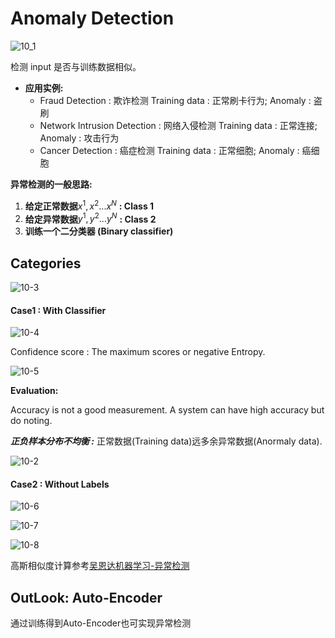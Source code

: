 # Anomaly Detection

![10_1](DL_Img/notes10/10_1.png)

检测 input 是否与训练数据相似。

- **应用实例:**
  - Fraud Detection : 欺诈检测
    Training data : 正常刷卡行为; Anomaly : 盗刷
  - Network Intrusion Detection : 网络入侵检测
    Training data : 正常连接; Anomaly : 攻击行为
  - Cancer Detection : 癌症检测
    Training data : 正常细胞; Anomaly : 癌细胞  

**异常检测的一般思路:**
1. **给定正常数据**${x^1,x^2...x^N}$ **: Class 1**
2. **给定异常数据**${y^1,y^2...y^N}$ **: Class 2**
3. **训练一个二分类器 (Binary classifier)**

## Categories

![10-3](DL_Img/notes10/10_3.png)

#### Case1 : With Classifier

![10-4](DL_Img/notes10/10_4.png)

Confidence score : The maximum scores or negative Entropy.

![10-5](DL_Img/notes10/10_5.png)

**Evaluation:**

Accuracy is not a good measurement. A system can have high accuracy but do noting.

***正负样本分布不均衡 :*** 正常数据(Training data)远多余异常数据(Anormaly data).

![10-2](DL_Img/notes10/10_2.png)


#### Case2 : Without Labels

![10-6](DL_Img/notes10/10_6.png)

![10-7](DL_Img/notes10/10_7.png)

![10-8](DL_Img/notes10/10_8.png)

高斯相似度计算参考[吴恩达机器学习-异常检测](Wu_ML/Notes/Notes_3.md)

## OutLook: Auto-Encoder

通过训练得到Auto-Encoder也可实现异常检测